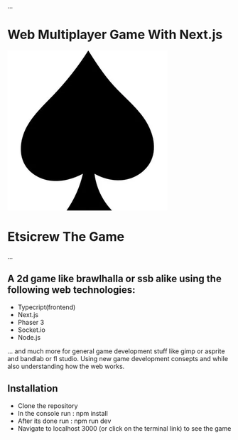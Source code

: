 ...
# Web Multiplayer Game With Next.js

<img src="logo.png" alt="consept game logo">

# Etsicrew The Game
...

## A 2d game like brawlhalla or ssb alike using the following web technologies:

* Typecript(frontend)
* Next.js
* Phaser 3
* Socket.io
* Node.js

... and much more for general game development stuff like gimp or asprite and bandlab or fl studio.
Using new game development consepts and while also understanding how the web works.

## Installation

* Clone the repository 
* In the console run : npm install
* After its done run : npm run dev
* Navigate to localhost 3000 (or click on the terminal link) to see the game


